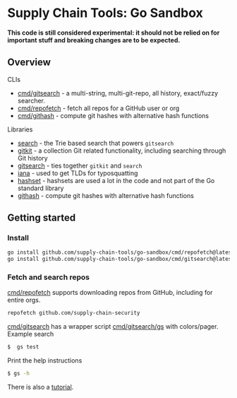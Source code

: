 # Supply Chain Tools: Go Sandbox

**This code is still considered experimental: it should not be relied on for important
stuff and breaking changes are to be expected.**

## Overview

CLIs
 - [cmd/gitsearch](cmd/gitsearch) - a multi-string, multi-git-repo, all history, exact/fuzzy searcher.
 - [cmd/repofetch](cmd/repofetch) - fetch all repos for a GitHub user or org
 - [cmd/githash](cmd/githash) - compute git hashes with alternative hash functions
 
Libraries
 - [search](search) - the Trie based search that powers `gitsearch`
 - [gitkit](gitkit) - a collection Git related functionality, including searching through Git history
 - [gitsearch](gitsearch) - ties together `gitkit` and `search`
 - [iana](iana) - used to get TLDs for typosquatting
 - [hashset](hashset) - hashsets are used a lot in the code and not part of the Go standard library
 - [githash](githash) - compute git hashes with alternative hash functions

## Getting started

### Install
```sh
go install github.com/supply-chain-tools/go-sandbox/cmd/repofetch@latest
go install github.com/supply-chain-tools/go-sandbox/cmd/gitsearch@latest
```

### Fetch and search repos
[cmd/repofetch](cmd/repofetch) supports downloading repos from GitHub, including for entire orgs. 
```sh
repofetch github.com/supply-chain-security
```

[cmd/gitsearch](cmd/gitsearch) has a wrapper script [cmd/gitsearch/gs](cmd/gitsearch/gs) with colors/pager.
Example search
```sh
$  gs test
```

Print the help instructions
```sh
$ gs -h
```

There is also a [tutorial](docs/gitsearch-tutorial.md).
